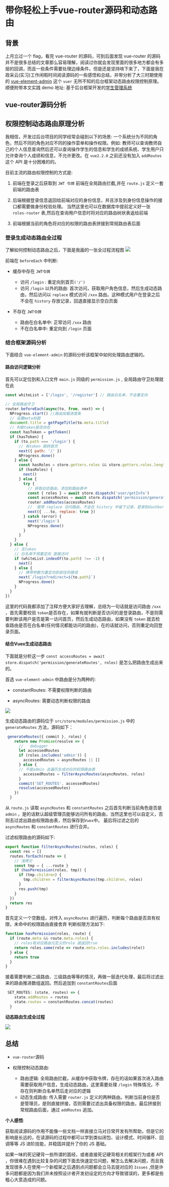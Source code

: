 # 带你轻松上手vue-router源码和动态路由



## 背景

上月立过一个 flag，看完 vue-router 的源码，可到后面发现 vue-router 的源码并不是很多总结的文章那么容易理解，阅读过你就会发现里面的很多地方都会有多层的回调，而且一些条件需要处理边缘条件。但是还是坚持啃下来了，下面是我在政采云(实习)工作闲暇时间阅读源码的一些感悟和总结，并带分析了大三时期使用的 [vue-element-admin](https://panjiachen.gitee.io/vue-element-admin-site/zh/guide/#%E5%8A%9F%E8%83%BD) 这个 `vuer` 无所不知的后台框架动态路由权限控制原理。顺便附带本文实践 demo 地址: 基于后台框架开发的[学生管理系统](https://github.com/251205668/student-admin-template)

## vue-router源码分析



## 权限控制动态路由原理分析

我相信，开发过后台项目的同学经常会碰到以下的场景: 一个系统分为不同的角色，然后不同的角色对应不同的操作菜单和操作权限。例如: 教师可以查询教师自己的个人信息查询然后还可以查询操作学生的信息和学生的成绩系统、学生用户只允许查询个人成绩和信息，不允许更改。在 `vue2.2.0` 之前还没有加入 `addRoutes` 这个 API 是十分困难的的。

目前主流的路由权限控制的方式是:

1. 前端在登录之后获取到 `JWT 令牌` 前端在全局路由拦截,并在 `route.js` 定义一套前端的路由表

2. 后端根据登录信息返回给前端对应的身份信息，并且涉及到身份信息操作的接口都需要做身份校验处理。 当然这里也可以在数据库中提前定义好一张 `roles-router` 表,然后在查询用户信息时将对应的路由树状表返给前端

3. 前端根据当前的角色将对应的权限的路由表拼接到常规路由表后面


### 登录生成动态路由全过程

了解如何控制动态路由之后，下面是我画的一张全过程流程图
![](http://assets.processon.com/chart_image/5f61ce086376894e3272db41.png)

前端在 `beforeEach` 中判断:

- 缓存中存在 `JWT令牌`
  - 访问 `/login` : 重定向到首页`('/')`
  - 访问 `/login` 以外的路由:  首次访问，获取用户角色信息，然后生成动态路由，然后访问以 `replace` 模式访问 `/xxx` 路由。这种模式用户在登录之后不会在 `history` 存放记录，回退直接显示空白页面

- 不存在 `JWT令牌`
  - 路由在白名单中: 正常访问 `/xxx` 路由
  - 不在白名单中: 重定向到 `/login` 页面

### 结合框架源码分析

下面结合 `vue-element-admin` 的源码分析该框架中如何处理路由逻辑的。

#### 路由访问逻辑分析

首先可以定位到和入口文件 `main.js` 同级的 `permission.js` , 全局路由守卫处理就在此

```js
const whiteList = ['/login', '/register'] // 路由白名单，不会重定向

// 全局路由守卫
router.beforeEach(async(to, from, next) => {
  NProgress.start() //路由加载进度条
  // 设置meta标题
  document.title = getPageTitle(to.meta.title)
  // 判断token是否存在
  const hasToken = getToken()
  if (hasToken) {
    if (to.path === '/login') {
      // 有token 跳转首页
      next({ path: '/' })
      NProgress.done()
    } else {
      const hasRoles = store.getters.roles && store.getters.roles.length > 0
      if (hasRoles) {
        next()
      } else {
        try {
          // 获取动态路由，添加到路由表中
          const { roles } = await store.dispatch('user/getInfo')
          const accessRoutes = await store.dispatch('permission/generateRoutes', roles)
          router.addRoutes(accessRoutes)
          //  使用 replace 访问路由，不会在 history 中留下记录，登录到dashbord时回退空白页面
          next({ ...to, replace: true })
        } catch (error) {
          next('/login')
          NProgress.done()
        }
      }
    }
  } else {
    // 无token
    // 白名单不用重定向 直接访问
    if (whiteList.indexOf(to.path) !== -1) {
      next()
    } else {
      // 携带参数为重定向到前往的路径
      next(`/login?redirect=${to.path}`)
      NProgress.done()
    }
  }
})

```

这里的代码我都添加了注释方便大家好去理解，总结为一句话就是访问路由 `/xxx` ，首先需要校验 `token`是否存在，如果有就判断是否访问的是登录路由，不是则需要判断该用户是否是第一访问首页，然后生成动态路由，如果没有 `token` 就去检查路由是否在白名单(任何情况都能访问的路由)，在的话就访问，否则重定向回登录页面。

#### 结合Vuex生成动态路由

下面就是分析这一步 `const accessRoutes = await store.dispatch('permission/generateRoutes', roles)` 是怎么把路由生成出来的。

首选 `vue-element-admin` 中路由是分为两种的:
- constantRoutes: 不需要权限判断的路由

- asyncRoutes: 需要动态判断权限的路由

![](https://image.yangxiansheng.top/img/20200920212514.png?imglist)

生成动态路由的源码位于 `src/store/modules/permission.js` 中的 `generateRoutes` 方法，源码如下：

```js
 generateRoutes({ commit }, roles) {
    return new Promise(resolve => {
      //   debugger
      let accessedRoutes
      if (roles.includes('admin')) {
        accessedRoutes = asyncRoutes || []
      } else {
      // 不是admin 去遍历生成对应的权限路由表
        accessedRoutes = filterAsyncRoutes(asyncRoutes, roles)
      }
      commit('SET_ROUTES', accessedRoutes)
      resolve(accessedRoutes)
    })
  }
```

从 `route.js` 读取 `asyncRoutes` 和 `constantRoutes` 之后首先判断当前角色是否是 `admin` ，是的话默认超级管理员能够访问所有的路由，当然这里也可以自定义，否则去过滤出路由权限路由表，然后保存到`Vuex`中。 最后将过滤之后的 `asyncRoutes` 和 `constantRoutes` 进行合并。

过滤权限路由的源码如下:

```js
export function filterAsyncRoutes(routes, roles) {
  const res = []
  routes.forEach(route => {
    // 浅拷贝
    const tmp = { ...route }
    if (hasPermission(roles, tmp)) {
      if (tmp.children) {
        tmp.children = filterAsyncRoutes(tmp.children, roles)
      }
      res.push(tmp)
    }
  })
  return res
}
```
首先定义一个空数组，对传入 `asyncRoutes` 进行遍历，判断每个路由是否具有权限，未命中的权限路由直接舍弃
判断权限方法如下:

```js
function hasPermission(roles, route) {
  if (route.meta && route.meta.roles) {
    // roles有对应路由元定义的role 就返回true
    return roles.some(role => route.meta.roles.includes(role))
  } else {
    return true
  }
}
```
接着需要判断二级路由、三级路由等等的情况，再做一层迭代处理，最后将过滤出来的路由推进数组返回。然后追加到 `constantRoutes`后面

```js
 SET_ROUTES: (state, routes) => {
    state.addRoutes = routes
    state.routes = constantRoutes.concat(routes)
  }
```


**动态路由生成全过程**

![](https://www.youbaobao.xyz/admin-docs/assets/img/route_permission.52870df5.jpg)


## 总结

- `vue-router`源码
  
- 权限控制动态路由:
  - 路由逻辑: 全局路由拦截，从缓存中获取令牌，存在的话如果首次进入路由需要获取用户信息，生成动态路由，这里需要处理 `/login` 特殊情况，不存在则判断白名单然后走对应的逻辑
  - 动态生成路由: 传入需要 `router.js` 定义的两种路由。判断当前身份是否是管理员，是则直接拼接，否则需要过滤出具备权限的路由，最后拼接到常规路由后面，通过 `addRoutes` 追加。

**个人感悟**:

 获取阅读源码的作用不能像一些文档一样直接立马对日常开发有所帮助，但是它的影响是长远的，在读源码的过程中都可以学到类似闭包、设计模式、时间循环、回调等等 JS 进阶技能，并稳固并提升了你的 JS 基础。
 
 如果一味的死记硬背一些所谓的面经，或者直接死记硬背相关的框架行为或者 API ，你很难在遇到比较复杂的问题下面去快速定位问题，解怎么去解决问题，而且我发现很多人在使用一个新框架之后遇到点问题都会立马去提对应的 `Issues` ,但是许多问题都是因为我们并未按照设计者开发初设定的方向才导致错误的，更多都是些粗心大意造成的问题。
